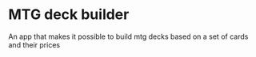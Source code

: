 # MTG deck builder

An app that makes it possible to build mtg decks based on a set of cards and their prices